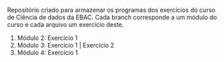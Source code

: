 Repositório criado para armazenar os programas dos exercícios do curso de Ciência de dados da EBAC.
Cada branch corresponde a um módulo do curso e cada arquivo um exercício deste.
1. Módulo 2: Exercício 1
2. Módulo 3: Exercício 1 |
             Exercício 2
3. Módulo 4: Exercício 1
